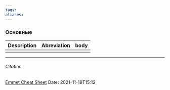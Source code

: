```yaml
---
tags: 
aliases: 
---
```

### Основные
| Description | Abreviation | body |
| ----------- | ----------- | ---- |
|             |      |     |




---
###### Citation
[Emmet Cheat Sheet](https://docs.emmet.io/cheat-sheet/)
Date: 2021-11-19T15:12
